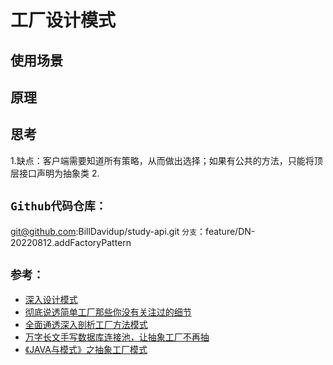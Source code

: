 # 工厂设计模式

## 使用场景

## 原理


## 思考
1.缺点：客户端需要知道所有策略，从而做出选择；如果有公共的方法，只能将顶层接口声明为抽象类
2.

## `Github代码仓库：`
git@github.com:BillDavidup/study-api.git
`分支`：feature/DN-20220812.addFactoryPattern
## `参考：`
- [深入设计模式](https://refactoringguru.cn/design-patterns/chain-of-responsibility)
- [彻底说透简单工厂那些你没有关注过的细节](https://zhuanlan.zhihu.com/p/431625165)
- [全面通透深入剖析工厂方法模式](https://zhuanlan.zhihu.com/p/432026552)
- [万字长文手写数据库连接池，让抽象工厂不再抽](https://zhuanlan.zhihu.com/p/432473482)
- [《JAVA与模式》之抽象工厂模式](https://www.cnblogs.com/java-my-life/archive/2012/03/28/2418836.html)